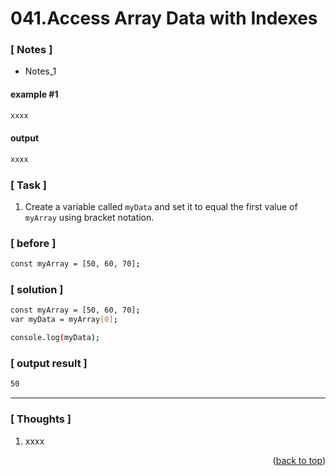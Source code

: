 <a name="topage"></a>

# 041.Access Array Data with Indexes

### [ Notes ]
  * Notes_1

#### example #1

```sh
xxxx
```

#### output
```sh
xxxx
```

### [ Task ]
  1. Create a variable called `myData` and set it to equal the first value of `myArray` using bracket notation.

### [ before ]

```sh
const myArray = [50, 60, 70];
```

### [ solution ]

```sh
const myArray = [50, 60, 70];
var myData = myArray[0];

console.log(myData);
```

### [ output result ]

```sh
50
```

-----

### [ Thoughts ]

  1. xxxx
  

<p align="right">(<a href="#topage">back to top</a>)</p>
<br/>
<br/>
